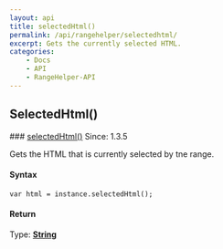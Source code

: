 ```yaml
---
layout: api
title: selectedHtml()
permalink: /api/rangehelper/selectedhtml/
excerpt: Gets the currently selected HTML.
categories:
    - Docs
    - API
    - RangeHelper-API
---
```

## SelectedHtml()

<article class="api method" markdown="1">
### <a id="selectedHtml" href="#selectedHtml">selectedHtml()</a> <span class="since">Since: 1.3.5</span>

Gets the HTML that is currently selected by tne range.


#### Syntax

	var html = instance.selectedHtml();


#### Return

Type: **[String](/api/types/#string)** 
</article>
